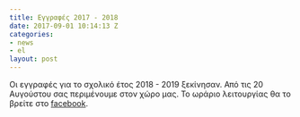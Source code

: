 ```yaml
---
title: Εγγραφές 2017 - 2018
date: 2017-09-01 10:14:13 Z
categories:
- news
- el
layout: post
---
```


Οι εγγραφές για το σχολικό έτος 2018 - 2019 ξεκίνησαν.
Από τις 20 Αυγούστου σας περιμένουμε στον χώρο μας. Το ωράριο λειτουργίας θα το βρείτε στο [facebook](https://www.facebook.com/thistlelanguage/).

